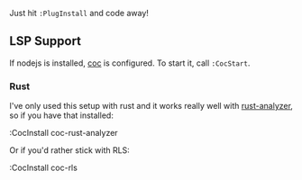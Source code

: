 Just hit `:PlugInstall` and code away!

## LSP Support

If nodejs is installed, [coc][] is configured. To start it, call `:CocStart`.

[coc]: https://github.com/neoclide/coc.nvim

### Rust

I've only used this setup with rust and it works really well with
[rust-analyzer][ra], so if you have that installed:

  :CocInstall coc-rust-analyzer

Or if you'd rather stick with RLS:

  :CocInstall coc-rls

[ra]: https://github.com/rust-analyzer/rust-analyzer
